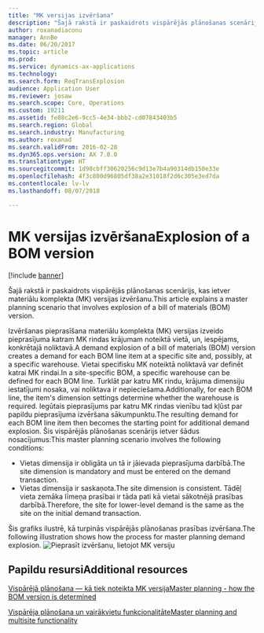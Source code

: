 ```yaml
---
title: "MK versijas izvēršana"
description: "Šajā rakstā ir paskaidrots vispārējās plānošanas scenārijs, kas ietver materiālu komplekta (MK) versijas izvēršanu."
author: roxanadiaconu
manager: AnnBe
ms.date: 06/20/2017
ms.topic: article
ms.prod: 
ms.service: dynamics-ax-applications
ms.technology: 
ms.search.form: ReqTransExplosion
audience: Application User
ms.reviewer: josaw
ms.search.scope: Core, Operations
ms.custom: 19211
ms.assetid: fe08c2e6-9cc5-4e34-bbb2-cd07843403b5
ms.search.region: Global
ms.search.industry: Manufacturing
ms.author: roxanad
ms.search.validFrom: 2016-02-28
ms.dyn365.ops.version: AX 7.0.0
ms.translationtype: HT
ms.sourcegitcommit: 1d98cbff30620256c9d13e7b4a90314db150e33e
ms.openlocfilehash: 4f3c800d96805df38a2e31018f2d6c305e3ed7da
ms.contentlocale: lv-lv
ms.lasthandoff: 08/07/2018

---
```


# <a name="explosion-of-a-bom-version"></a><span data-ttu-id="8625d-103">MK versijas izvēršana</span><span class="sxs-lookup"><span data-stu-id="8625d-103">Explosion of a BOM version</span></span>

[!include [banner](../includes/banner.md)]

<span data-ttu-id="8625d-104">Šajā rakstā ir paskaidrots vispārējās plānošanas scenārijs, kas ietver materiālu komplekta (MK) versijas izvēršanu.</span><span class="sxs-lookup"><span data-stu-id="8625d-104">This article explains a master planning scenario that involves explosion of a bill of materials (BOM) version.</span></span>

<span data-ttu-id="8625d-105">Izvēršanas pieprasīšana materiālu komplekta (MK) versijas izveido pieprasījuma katram MK rindas krājumam noteiktā vietā, un, iespējams, konkrētajā noliktavā.</span><span class="sxs-lookup"><span data-stu-id="8625d-105">A demand explosion of a bill of materials (BOM) version creates a demand for each BOM line item at a specific site and, possibly, at a specific warehouse.</span></span> <span data-ttu-id="8625d-106">Vietai specifisku MK noteiktā noliktavā var definēt katrai MK rindai.</span><span class="sxs-lookup"><span data-stu-id="8625d-106">In a site-specific BOM, a specific warehouse can be defined for each BOM line.</span></span> <span data-ttu-id="8625d-107">Turklāt par katru MK rindu, krājuma dimensiju iestatījumi nosaka, vai noliktava ir nepieciešama.</span><span class="sxs-lookup"><span data-stu-id="8625d-107">Additionally, for each BOM line, the item's dimension settings determine whether the warehouse is required.</span></span> <span data-ttu-id="8625d-108">Iegūtais pieprasījums par katru MK rindas vienību tad kļūst par papildu pieprasījuma izvēršana sākumpunktu.</span><span class="sxs-lookup"><span data-stu-id="8625d-108">The resulting demand for each BOM line item then becomes the starting point for additional demand explosion.</span></span> <span data-ttu-id="8625d-109">Šis vispārējās plānošanas scenārijs ietver šādus nosacījumus:</span><span class="sxs-lookup"><span data-stu-id="8625d-109">This master planning scenario involves the following conditions:</span></span>

-   <span data-ttu-id="8625d-110">Vietas dimensija ir obligāta un tā ir jāievada pieprasījuma darbībā.</span><span class="sxs-lookup"><span data-stu-id="8625d-110">The site dimension is mandatory and must be entered on the demand transaction.</span></span>
-   <span data-ttu-id="8625d-111">Vietas dimensija ir saskaņota.</span><span class="sxs-lookup"><span data-stu-id="8625d-111">The site dimension is consistent.</span></span> <span data-ttu-id="8625d-112">Tādēļ vieta zemāka līmeņa prasībai ir tāda pati kā vietai sākotnējā prasības darbībā.</span><span class="sxs-lookup"><span data-stu-id="8625d-112">Therefore, the site for lower-level demand is the same as the site on the initial demand transaction.</span></span>

<span data-ttu-id="8625d-113">Šis grafiks ilustrē, kā turpinās vispārējās plānošanas prasības izvēršana.</span><span class="sxs-lookup"><span data-stu-id="8625d-113">The following illustration shows how the process for master planning demand explosion.</span></span> ![Pieprasīt izvēršanu, lietojot MK versiju](./media/multisitedemandexplosionscenariousingbomversion.gif)

<a name="additional-resources"></a><span data-ttu-id="8625d-115">Papildu resursi</span><span class="sxs-lookup"><span data-stu-id="8625d-115">Additional resources</span></span>
--------

[<span data-ttu-id="8625d-116">Vispārējā plānošana — kā tiek noteikta MK versija</span><span class="sxs-lookup"><span data-stu-id="8625d-116">Master planning - how the BOM version is determined</span></span>](master-plan-bom-version-determined.md)

[<span data-ttu-id="8625d-117">Vispārēja plānošana un vairākvietu funkcionalitāte</span><span class="sxs-lookup"><span data-stu-id="8625d-117">Master planning and multisite functionality</span></span>](master-plan-multisite-functionality.md)





